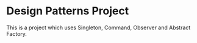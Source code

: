 # Design Patterns Project

This is a project which uses Singleton, Command, Observer and Abstract Factory.
 
